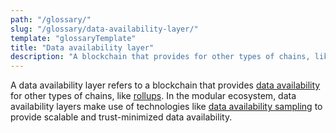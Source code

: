 ```yaml
---
path: "/glossary/"
slug: "/glossary/data-availability-layer/"
template: "glossaryTemplate"
title: "Data availability layer"
description: "A blockchain that provides for other types of chains, like rollups."
---
```


A data availability layer refers to a blockchain that provides [data availability](https://celestia.org/glossary/data-availability/) for other types of chains, like [rollups](https://celestia.org/glossary/rollup/). In the modular ecosystem, data availability layers make use of technologies like [data availability sampling](https://celestia.org/glossary/data-availability-sampling/) to provide scalable and trust-minimized data availability.